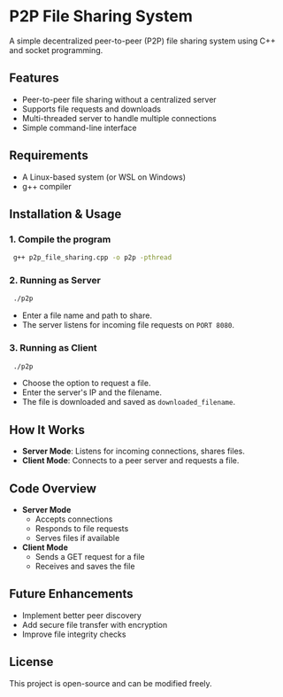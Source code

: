 # P2P File Sharing System

A simple decentralized peer-to-peer (P2P) file sharing system using C++ and socket programming.

## Features
- Peer-to-peer file sharing without a centralized server
- Supports file requests and downloads
- Multi-threaded server to handle multiple connections
- Simple command-line interface

## Requirements
- A Linux-based system (or WSL on Windows)
- g++ compiler

## Installation & Usage

### 1. Compile the program
```sh
 g++ p2p_file_sharing.cpp -o p2p -pthread
```

### 2. Running as Server
```sh
 ./p2p
```
- Enter a file name and path to share.
- The server listens for incoming file requests on `PORT 8080`.

### 3. Running as Client
```sh
 ./p2p
```
- Choose the option to request a file.
- Enter the server's IP and the filename.
- The file is downloaded and saved as `downloaded_filename`.

## How It Works
- **Server Mode**: Listens for incoming connections, shares files.
- **Client Mode**: Connects to a peer server and requests a file.

## Code Overview
- **Server Mode**
  - Accepts connections
  - Responds to file requests
  - Serves files if available
- **Client Mode**
  - Sends a GET request for a file
  - Receives and saves the file

## Future Enhancements
- Implement better peer discovery
- Add secure file transfer with encryption
- Improve file integrity checks

## License
This project is open-source and can be modified freely.
